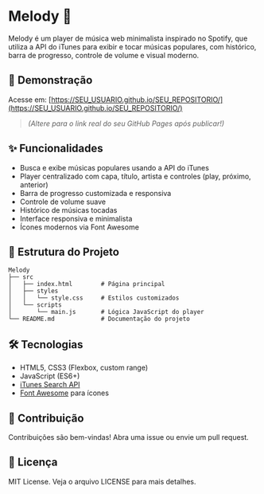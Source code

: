 # Melody 🎵

Melody é um player de música web minimalista inspirado no Spotify, que utiliza a API do iTunes para exibir e tocar músicas populares, com histórico, barra de progresso, controle de volume e visual moderno.

## 🚀 Demonstração

Acesse em: [https://SEU_USUARIO.github.io/SEU_REPOSITORIO/](https://SEU_USUARIO.github.io/SEU_REPOSITORIO/)  
> *(Altere para o link real do seu GitHub Pages após publicar!)*

## ✨ Funcionalidades

- Busca e exibe músicas populares usando a API do iTunes
- Player centralizado com capa, título, artista e controles (play, próximo, anterior)
- Barra de progresso customizada e responsiva
- Controle de volume suave
- Histórico de músicas tocadas
- Interface responsiva e minimalista
- Ícones modernos via Font Awesome

## 📁 Estrutura do Projeto

```
Melody
├── src
│   ├── index.html        # Página principal
│   ├── styles
│   │   └── style.css     # Estilos customizados
│   └── scripts
│       └── main.js       # Lógica JavaScript do player
└── README.md             # Documentação do projeto
```

## 🛠️ Tecnologias

- HTML5, CSS3 (Flexbox, custom range)
- JavaScript (ES6+)
- [iTunes Search API](https://affiliate.itunes.apple.com/resources/documentation/itunes-store-web-service-search-api/)
- [Font Awesome](https://fontawesome.com/) para ícones

## 🤝 Contribuição

Contribuições são bem-vindas! Abra uma issue ou envie um pull request.

## 📄 Licença

MIT License. Veja o arquivo LICENSE para mais detalhes.